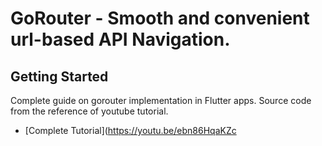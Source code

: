 # GoRouter - Smooth and convenient url-based API Navigation.

## Getting Started

Complete guide on gorouter implementation in Flutter apps. Source code from the reference of youtube tutorial.

- [Complete Tutorial](https://youtu.be/ebn86HqaKZc
